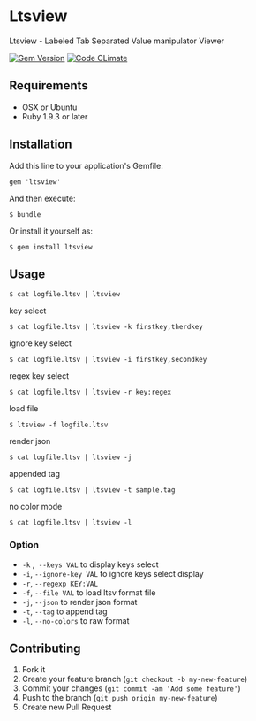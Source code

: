 Ltsview
=================================================================

Ltsview - Labeled Tab Separated Value manipulator Viewer

[![Gem Version](https://badge.fury.io/rb/ltsview.png)](https://badge.fury.io/rb/ltsview)
[![Code CLimate](https://codeclimate.com/github/naoto/ltsview.png)](https://codeclimate.com/github/naoto/ltsview)


## Requirements

 * OSX or Ubuntu
 * Ruby 1.9.3 or later

## Installation

Add this line to your application's Gemfile:

    gem 'ltsview'

And then execute:

    $ bundle

Or install it yourself as:

    $ gem install ltsview

## Usage

    $ cat logfile.ltsv | ltsview

 key select

    $ cat logfile.ltsv | ltsview -k firstkey,therdkey

 ignore key select

    $ cat logfile.ltsv | ltsview -i firstkey,secondkey

 regex key select

    $ cat logfile.ltsv | ltsview -r key:regex

 load file

    $ ltsview -f logfile.ltsv

 render json

    $ cat logfile.ltsv | ltsview -j

 appended tag

    $ cat logfile.ltsv | ltsview -t sample.tag
 
 no color mode

    $ cat logfile.ltsv | ltsview -l 

### Option

 * `-k` ,` --keys VAL` to display keys select
 * `-i`, `--ignore-key VAL` to ignore keys select display
 * `-r`, `--regexp KEY:VAL` 
 * `-f`, `--file VAL` to load ltsv format file
 * `-j`, `--json` to render json format
 * `-t`, `--tag` to append tag
 * `-l`, `--no-colors` to raw format

## Contributing

1. Fork it
2. Create your feature branch (`git checkout -b my-new-feature`)
3. Commit your changes (`git commit -am 'Add some feature'`)
4. Push to the branch (`git push origin my-new-feature`)
5. Create new Pull Request
